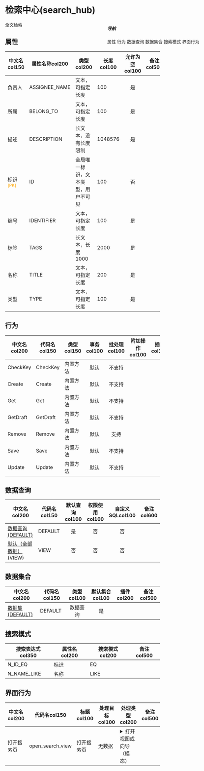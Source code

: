 # 检索中心(search_hub)  <!-- {docsify-ignore-all} -->


全文检索


## 属性
|    中文名col150 | 属性名称col200           | 类型col200     | 长度col100    |允许为空col100    |  备注col500  |
| --------   |------------| -----  | -----  | :----: | -------- |
|负责人|ASSIGNEE_NAME|文本，可指定长度|100|是||
|所属|BELONG_TO|文本，可指定长度|100|是||
|描述|DESCRIPTION|长文本，没有长度限制|1048576|是||
|标识<sup class="footnote-symbol"><font color=orange>[PK]</font></sup>|ID|全局唯一标识，文本类型，用户不可见|100|否||
|编号|IDENTIFIER|文本，可指定长度|100|是||
|标签|TAGS|长文本，长度1000|2000|是||
|名称|TITLE|文本，可指定长度|200|是||
|类型|TYPE|文本，可指定长度|100|是||


## 行为
| 中文名col200    | 代码名col150    | 类型col150    | 事务col100   | 批处理col100   | 附加操作col100  | 插件col150    |  备注col300  |
| -------- |---------- |----------- |:----:|:----:|---------| ----- | ----- |
|CheckKey|CheckKey|内置方法|默认|不支持||||
|Create|Create|内置方法|默认|不支持||||
|Get|Get|内置方法|默认|不支持||||
|GetDraft|GetDraft|内置方法|默认|不支持||||
|Remove|Remove|内置方法|默认|支持||||
|Save|Save|内置方法|默认|不支持||||
|Update|Update|内置方法|默认|不支持||||

## 数据查询
| 中文名col200    | 代码名col150    | 默认查询col100 | 权限使用col100 | 自定义SQLcol100 |  备注col600|
| --------  | --------   | :----:  |:----:  | :----:  |----- |
|[数据查询(DEFAULT)](module/FTR/search_hub/query/Default)|DEFAULT|是|否 |否 ||
|[默认（全部数据）(VIEW)](module/FTR/search_hub/query/View)|VIEW|否|否 |否 ||

## 数据集合
| 中文名col200  | 代码名col150  | 类型col100 | 默认集合col100 |   插件col200|   备注col500|
| --------  | --------   | :----:   | :----:   | ----- |----- |
|[数据集(DEFAULT)](module/FTR/search_hub/dataset/Default)|DEFAULT|数据查询|是|||

## 搜索模式
|   搜索表达式col350   |    属性名col200    |    搜索模式col200        |备注col500  |
| -------- |------------|------------|------|
|N_ID_EQ|标识|EQ||
|N_NAME_LIKE|名称|LIKE||

## 界面行为
|  中文名col200 |  代码名col150 |  标题col100   |     处理目标col100   |    处理类型col200        |  备注col500       |
| --------| --------| -------- |------------|------------|------------|
| 打开搜索页 | open_search_view | 打开搜索页 |无数据|<details><summary>打开视图或向导（模态）</summary>[检索中心](app/view/search_hub_mob_tab_search_view)</details>||

<div style="display: block; overflow: hidden; position: fixed; top: 140px; right: 100px;">

##### 导航
<el-anchor >
<el-anchor-link :href="`#/module/FTR/search_hub?id=属性`">
  属性
</el-anchor-link>
<el-anchor-link :href="`#/module/FTR/search_hub?id=行为`">
  行为
</el-anchor-link>
<el-anchor-link :href="`#/module/FTR/search_hub?id=数据查询`">
  数据查询
</el-anchor-link>
<el-anchor-link :href="`#/module/FTR/search_hub?id=数据集合`">
  数据集合
</el-anchor-link>
<el-anchor-link :href="`#/module/FTR/search_hub?id=搜索模式`">
  搜索模式
</el-anchor-link>
<el-anchor-link :href="`#/module/FTR/search_hub?id=界面行为`">
  界面行为
</el-anchor-link>
</el-anchor>
</div>

<script>
 const { createApp } = Vue
  createApp({
    data() {
      return {



      }
    },
    methods: {
    }
  }).use(ElementPlus).mount('#app')
</script>